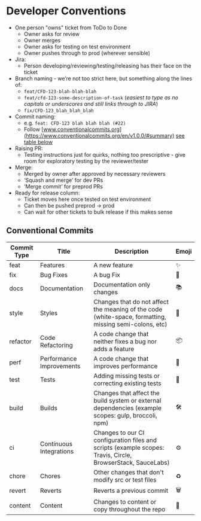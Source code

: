 # Developer Conventions

- One person "owns" ticket from ToDo to Done
  - Owner asks for review
  - Owner merges
  - Owner asks for testing on test environment
  - Owner pushes through to prod (wherever sensible)
- Jira:
  - Person developing/reviewing/testing/releasing has their face on the ticket
- Branch naming - we’re not too strict here, but something along the lines of:
  - `feat/CFD-123-blah-blah-blah`
  - `feat/cfd-123-some-description-of-task` (_easiest to type as no capitals or underscores and still links through to JIRA_)
  - `fix/CFD-123_blah_blah_blah`
- Commit naming:
  - e.g. `feat: CFD-123 blah blah blah (#22)`
  - Follow [www.conventionalcommits.org](https://www.conventionalcommits.org/en/v1.0.0/#summary) [see table below](#conventional-commits)
- Raising PR:
  - Testing instructions just for quirks, nothing too prescriptive - give room for exploratory testing by the reviewer/tester
- Merge:
  - Merged by owner after approved by necessary reviewers
  - ‘Squash and merge’ for dev PRs
  - ‘Merge commit’ for preprod PRs
- Ready for release column:
  - Ticket moves here once tested on test environment
  - Can then be pushed preprod -> prod
  - Can wait for other tickets to bulk release if this makes sense

## Conventional Commits

| Commit Type | Title                    | Description                                                                                                 | Emoji |
| ----------- | ------------------------ | ----------------------------------------------------------------------------------------------------------- | ----- |
| feat        | Features                 | A new feature                                                                                               | ✨    |
| fix         | Bug Fixes                | A bug Fix                                                                                                   | 🐛    |
| docs        | Documentation            | Documentation only changes                                                                                  | 📚    |
| style       | Styles                   | Changes that do not affect the meaning of the code (white-space, formatting, missing semi-colons, etc)      | 💎    |
| refactor    | Code Refactoring         | A code change that neither fixes a bug nor adds a feature                                                   | 📦    |
| perf        | Performance Improvements | A code change that improves performance                                                                     | 🚀    |
| test        | Tests                    | Adding missing tests or correcting existing tests                                                           | 🚨    |
| build       | Builds                   | Changes that affect the build system or external dependencies (example scopes: gulp, broccoli, npm)         | 🛠     |
| ci          | Continuous Integrations  | Changes to our CI configuration files and scripts (example scopes: Travis, Circle, BrowserStack, SauceLabs) | ⚙️    |
| chore       | Chores                   | Other changes that don't modify src or test files                                                           | ♻️    |
| revert      | Reverts                  | Reverts a previous commit                                                                                   | 🗑     |
| content     | Content                  | Changes to content or copy throughout the repo                                                              | 📄    |
